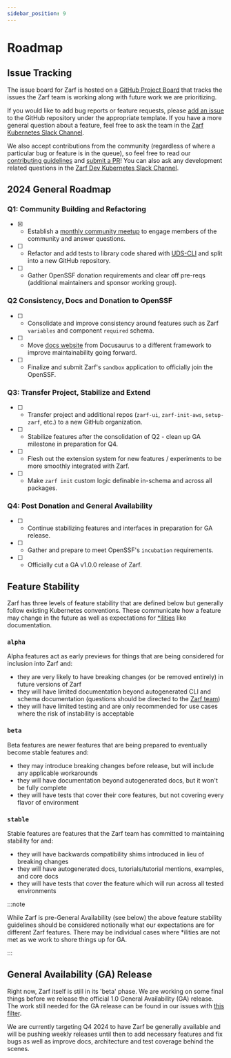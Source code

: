 ```yaml
---
sidebar_position: 9
---
```


# Roadmap

## Issue Tracking

The issue board for Zarf is hosted on a [GitHub Project Board](https://github.com/orgs/defenseunicorns/projects/1) that tracks the issues the Zarf team is working along with future work we are prioritizing.

If you would like to add bug reports or feature requests, please [add an issue](https://github.com/defenseunicorns/zarf/issues) to the GitHub repository under the appropriate template.  If you have a more general question about a feature, feel free to ask the team in the [Zarf Kubernetes Slack Channel](https://kubernetes.slack.com/archives/C03B6BJAUJ3).

We also accept contributions from the community (regardless of where a particular bug or feature is in the queue), so feel free to read our [contributing guidelines](./12-contribute-to-zarf/1-contributor-guide.md) and [submit a PR](https://github.com/defenseunicorns/zarf/pulls)!  You can also ask any development related questions in the [Zarf Dev Kubernetes Slack Channel](https://kubernetes.slack.com/archives/C03BP9Z3CMA).

## 2024 General Roadmap

### Q1: Community Building and Refactoring

- [X] - Establish a [monthly community meetup](https://github.com/defenseunicorns/zarf/issues/2202) to engage members of the community and answer questions.
- [ ] - Refactor and add tests to library code shared with [UDS-CLI](https://github.com/defenseunicorns/uds-cli) and split into a new GitHub repository.
- [ ] - Gather OpenSSF donation requirements and clear off pre-reqs (additional maintainers and sponsor working group).

### Q2 Consistency, Docs and Donation to OpenSSF

- [ ] - Consolidate and improve consistency around features such as Zarf `variables` and component `required` schema.
- [ ] - Move [docs website](https://docs.zarf.dev) from Docusaurus to a different framework to improve maintainability going forward.
- [ ] - Finalize and submit Zarf's `sandbox` application to officially join the OpenSSF.

### Q3: Transfer Project, Stabilize and Extend

- [ ] - Transfer project and additional repos (`zarf-ui`, `zarf-init-aws`, `setup-zarf`, etc.) to a new GitHub organization.
- [ ] - Stabilize features after the consolidation of Q2 - clean up GA milestone in preparation for Q4.
- [ ] - Flesh out the extension system for new features / experiments to be more smoothly integrated with Zarf.
- [ ] - Make `zarf init` custom logic definable in-schema and across all packages.

### Q4: Post Donation and General Availability

- [ ] - Continue stabilizing features and interfaces in preparation for GA release.
- [ ] - Gather and prepare to meet OpenSSF's `incubation` requirements.
- [ ] - Officially cut a GA v1.0.0 release of Zarf.

## Feature Stability

Zarf has three levels of feature stability that are defined below but generally follow existing Kubernetes conventions.  These communicate how a feature may change in the future as well as expectations for [*ilities](https://en.wiktionary.org/wiki/ility) like documentation.

### `alpha`

Alpha features act as early previews for things that are being considered for inclusion into Zarf and:

- they are very likely to have breaking changes (or be removed entirely) in future versions of Zarf
- they will have limited documentation beyond autogenerated CLI and schema documentation (questions should be directed to the [Zarf team](https://kubernetes.slack.com/archives/C03B6BJAUJ3))
- they will have limited testing and are only recommended for use cases where the risk of instability is acceptable

### `beta`

Beta features are newer features that are being prepared to eventually become stable features and:

- they may introduce breaking changes before release, but will include any applicable workarounds
- they will have documentation beyond autogenerated docs, but it won't be fully complete
- they will have tests that cover their core features, but not covering every flavor of environment

### `stable`

Stable features are features that the Zarf team has committed to maintaining stability for and:

- they will have backwards compatibility shims introduced in lieu of breaking changes
- they will have autogenerated docs, tutorials/tutorial mentions, examples, and core docs
- they will have tests that cover the feature which will run across all tested environments

:::note

While Zarf is pre-General Availability (see below) the above feature stability guidelines should be considered notionally what our expectations are for different Zarf features.  There may be individual cases where *ilities are not met as we work to shore things up for GA.

:::

## General Availability (GA) Release

Right now, Zarf itself is still in its 'beta' phase. We are working on some final things before we release the official 1.0 General Availability (GA) release. The work still needed for the GA release can be found in our issues with [this filter](https://github.com/defenseunicorns/zarf/issues?q=is%3Aopen+is%3Aissue+label%3Aga).

We are currently targeting Q4 2024 to have Zarf be generally available and will be pushing weekly releases until then to add necessary features and fix bugs as well as improve docs, architecture and test coverage behind the scenes.

